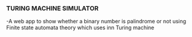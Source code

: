 ### TURING MACHINE SIMULATOR 
-A web app to show whether a binary number is palindrome or not using Finite state automata theory which uses inn Turing machine
